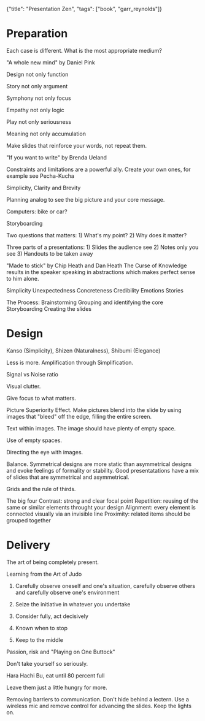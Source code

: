 {"title": "Presentation Zen", "tags": ["book", "garr_reynolds"]}

# Preparation
Each case is different. What is the most appropriate medium?

"A whole new mind" by Daniel Pink

Design not only function

Story not only argument

Symphony not only focus

Empathy not only logic

Play not only seriousness

Meaning not only accumulation

Make slides that reinforce your words, not repeat them.

"If you want to write" by Brenda Ueland

Constraints and limitations are a powerful ally. Create your own ones, for example see Pecha-Kucha

Simplicity, Clarity and Brevity

Planning analog to see the big picture and your core message.

Computers: bike or car?

Storyboarding

Two questions that matters: 1) What's my point? 2) Why does it matter?

Three parts of a presentations: 1) Slides the audience see 2) Notes only you see 3) Handouts to be taken away

"Made to stick" by Chip Heath and Dan Heath
The Curse of Knowledge results in the speaker speaking in abstractions which makes perfect sense to him alone.

Simplicity
Unexpectedness
Concreteness
Credibility
Emotions
Stories

The Process:
Brainstorming
Grouping and identifying the core
Storyboarding
Creating the slides

# Design
Kanso (Simplicity), Shizen (Naturalness), Shibumi (Elegance)

Less is more. Amplification through Simplification.

Signal vs Noise ratio

Visual clutter.

Give focus to what matters.

Picture Superiority Effect. Make pictures blend into the slide by using images that "bleed" off the edge, filling the entire screen.

Text within images. The image should have plenty of empty space.

Use of empty spaces.

Directing the eye with images.

Balance. Symmetrical designs are more static than asymmetrical designs and evoke feelings of formality or stability. Good presentatations have a mix of slides that are symmetrical and asymmetrical.

Grids and the rule of thirds.

The big four
Contrast: strong and clear focal point
Repetition: reusing of the same or similar elements throught your design
Alignment: every element is connected visually via an invisible line
Proximity: related items should be grouped together

# Delivery
The art of being completely present.

Learning from the Art of Judo

1) Carefully observe oneself and one's situation, carefully observe others and carefully observe one's environment

2) Seize the initiative in whatever you undertake

3) Consider fully, act decisively

4) Known when to stop

5) Keep to the middle

Passion, risk and "Playing on One Buttock"

Don't take yourself so seriously.

Hara Hachi Bu, eat until 80 percent full

Leave them just a little hungry for more.

Removing barriers to communication. Don't hide behind a lectern. Use a wireless
mic and remove control for advancing the slides. Keep the lights on.

